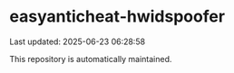 # easyanticheat-hwidspoofer

Last updated: 2025-06-23 06:28:58

This repository is automatically maintained.
